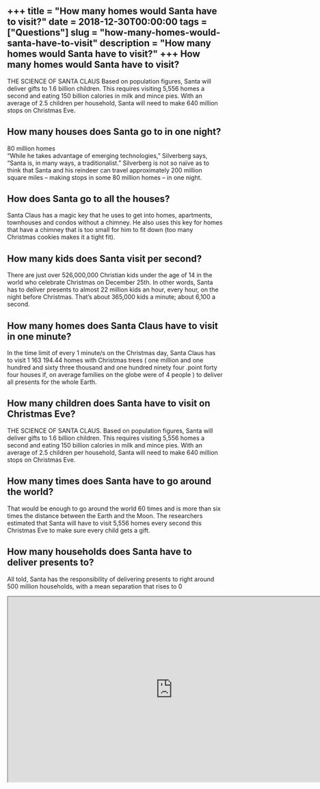 +++
title = "How many homes would Santa have to visit?"
date = 2018-12-30T00:00:00
tags = ["Questions"]
slug = "how-many-homes-would-santa-have-to-visit"
description = "How many homes would Santa have to visit?"
+++
How many homes would Santa have to visit?
-----------------------------------------

THE SCIENCE OF SANTA CLAUS Based on population figures, Santa will deliver gifts to 1.6 billion children. This requires visiting 5,556 homes a second and eating 150 billion calories in milk and mince pies. With an average of 2.5 children per household, Santa will need to make 640 million stops on Christmas Eve.

How many houses does Santa go to in one night?
----------------------------------------------

80 million homes  
“While he takes advantage of emerging technologies,” Silverberg says, “Santa is, in many ways, a traditionalist.” Silverberg is not so naïve as to think that Santa and his reindeer can travel approximately 200 million square miles – making stops in some 80 million homes – in one night.

How does Santa go to all the houses?
------------------------------------

Santa Claus has a magic key that he uses to get into homes, apartments, townhouses and condos without a chimney. He also uses this key for homes that have a chimney that is too small for him to fit down (too many Christmas cookies makes it a tight fit).

How many kids does Santa visit per second?
------------------------------------------

There are just over 526,000,000 Christian kids under the age of 14 in the world who celebrate Christmas on December 25th. In other words, Santa has to deliver presents to almost 22 million kids an hour, every hour, on the night before Christmas. That’s about 365,000 kids a minute; about 6,100 a second.

How many homes does Santa Claus have to visit in one minute?
------------------------------------------------------------

In the time limit of every 1 minute/s on the Christmas day, Santa Claus has to visit 1 163 194.44 homes with Christmas trees ( one million and one hundred and sixty three thousand and one hundred ninety four .point forty four houses if, on average families on the globe were of 4 people ) to deliver all presents for the whole Earth.

How many children does Santa have to visit on Christmas Eve?
------------------------------------------------------------

THE SCIENCE OF SANTA CLAUS. Based on population figures, Santa will deliver gifts to 1.6 billion children. This requires visiting 5,556 homes a second and eating 150 billion calories in milk and mince pies. With an average of 2.5 children per household, Santa will need to make 640 million stops on Christmas Eve.

How many times does Santa have to go around the world?
------------------------------------------------------

That would be enough to go around the world 60 times and is more than six times the distance between the Earth and the Moon. The researchers estimated that Santa will have to visit 5,556 homes every second this Christmas Eve to make sure every child gets a gift.

How many households does Santa have to deliver presents to?
-----------------------------------------------------------

All told, Santa has the responsibility of delivering presents to right around 500 million households, with a mean separation that rises to 0

<iframe allow="accelerometer; autoplay; clipboard-write; encrypted-media; gyroscope; picture-in-picture" allowfullscreen="" class="__youtube_prefs__  epyt-is-override  no-lazyload" data-no-lazy="1" data-origheight="433" data-origwidth="770" data-skipgform_ajax_framebjll="" height="433" id="_ytid_84064" loading="lazy" src="https://www.youtube.com/embed/oc5fSdIMeiw?enablejsapi=1&autoplay=0&cc_load_policy=0&cc_lang_pref=&iv_load_policy=1&loop=0&modestbranding=0&rel=1&fs=1&playsinline=0&autohide=2&theme=dark&color=red&controls=1&" title="YouTube player" width="770"></iframe>